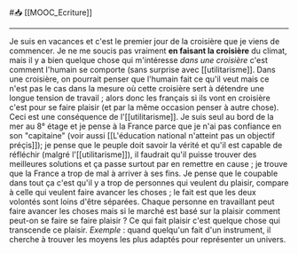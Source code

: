 #📥 [[MOOC_Ecriture]]

---
Je suis en vacances et c'est le premier jour de la croisière que je viens de commencer. Je ne me soucis pas vraiment **en faisant la croisière** du climat, mais il y a bien quelque chose qui m'intéresse *dans une croisière* c'est comment l'humain se comporte (sans surprise avec [[utilitarisme]]. 
Dans une croisière, on pourrait penser que l'humain fait ce qu'il veut mais ce n'est pas le cas dans la mesure où cette croisière sert à détendre une longue tension de travail ; alors donc les français si ils vont en croisière c'est pour se faire plaisir (et par la même occasion penser à autre chose). Ceci est une conséquence de l'[[utilitarisme]]. 
Je suis seul au bord de la mer au 8° étage et je pense à la France parce que je n'ai pas confiance en son "capitaine" (voir aussi [[L'éducation national n'atteint pas un objectif préçis]]); je pense que le peuple doit savoir la vérité et qu'il est capable de réfléchir (malgré l'[[utilitarisme]]), il faudrait qu'il puisse trouver des meilleures solutions et ça passe surtout par en remettre en cause ; je trouve que la France a trop de mal à arriver à ses fins. Je pense que le coupable dans tout ça c'est qu'il y a trop de personnes qui veulent du plaisir, compare à celle qui veulent faire avancer les choses ; le fait est que les deux volontés sont loins d'être séparées. 
Chaque personne en travaillant peut faire avancer les choses mais si le marché est basé sur la plaisir comment peut-on se faire se faire plaisir ? Ce qui fait plaisir c'est quelque chose qui transcende ce plaisir. *Exemple* : quand quelqu'un fait d'un instrument, il cherche à trouver les moyens les plus adaptés pour représenter un univers.